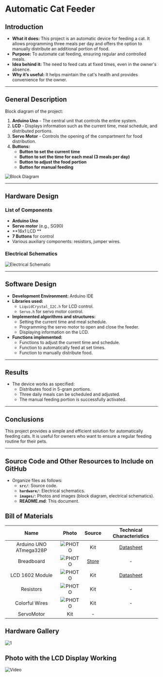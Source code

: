 # Automatic Cat Feeder

## Introduction

- **What it does:** This project is an automatic device for feeding a cat. It allows programming three meals per day and offers the option to manually distribute an additional portion of food.
- **Purpose:** To automate cat feeding, ensuring regular and controlled meals.
- **Idea behind it:** The need to feed cats at fixed times, even in the owner's absence.
- **Why it’s useful:** It helps maintain the cat's health and provides convenience for the owner.

---

## General Description
Block diagram of the project:  
1. **Arduino Uno** - The central unit that controls the entire system.  
2. **LCD** - Displays information such as the current time, meal schedule, and distributed portions.  
3. **Servo Motor** - Controls the opening of the compartment for food distribution.  
4. **Buttons:**
   - **Button to set the current time**
   - **Button to set the time for each meal (3 meals per day)**
   - **Button to adjust the food portion**
   - **Button for manual feeding**

![Block Diagram](https://github.com/KanekiLor/Automatic-Cat-Feeder/blob/main/Media/Untitled%20Diagram.jpg)

---

## Hardware Design
### List of Components
- **Arduino Uno**  
- **Servo motor** (e.g., SG90)  
- **16x1 LCD **  
- **7 Buttons** for control  
- Various auxiliary components: resistors, jumper wires.

### Electrical Schematics

![Electrical Schematic](https://github.com/KanekiLor/Automatic-Cat-Feeder/blob/main/Media/Screenshot%202024-12-19%20174007.png)

---

## Software Design

- **Development Environment:** Arduino IDE
- **Libraries used:**
  - `LiquidCrystal_I2C.h` for LCD control.
  - `Servo.h` for servo motor control.
- **Implemented algorithms and structures:**
  - Setting the current time and meal schedule.
  - Programming the servo motor to open and close the feeder.
  - Displaying information on the LCD.
- **Functions implemented:**
  - Functions to adjust the current time and schedule.
  - Function to automatically feed at set times.
  - Function to manually distribute food.

---

## Results
- The device works as specified:
  - Distributes food in 5-gram portions.
  - Three daily meals can be scheduled and adjusted.
  - The manual feeding portion is successfully activated.

---

## Conclusions
This project provides a simple and efficient solution for automatically feeding cats. It is useful for owners who want to ensure a regular feeding routine for their pets.

---

## Source Code and Other Resources to Include on GitHub
- Organize files as follows:
  - **`src/`**: Source code.
  - **`hardware/`**: Electrical schematics.
  - **`images/`**: Photos and images (block diagram, electrical schematics).
  - **README.md**: This document.

## Bill of Materials 
| Name | Photo | Source | Technical Characteristics |
|:------------:|:--------------:|:-------------:|:-------------:|
|Arduino UNO ATmega328P |![PHOTO](<images/BOM/WhatsApp Image 2024-12-16 at 11.22.14 PM.jpeg>)|Kit |[Datasheet](https://ww1.microchip.com/downloads/en/DeviceDoc/Atmel-7810-Automotive-Microcontrollers-ATmega328P_Datasheet.pdf)|
|Breadboard |![PHOTO](<images/BOM/WhatsApp Image 2024-12-16 at 11.22.15 PM (8).jpeg>)|[Store](https://www.emag.ro/breadboard-830-puncte-mb102-cl01/pd/DF0C5JBBM/?ref=history-shopping_404566740_38837_4)|-|
|LCD 1602 Module |![PHOTO](<images/BOM/WhatsApp Image 2024-12-16 at 11.22.15 PM (1).jpeg>)|Kit|[Datasheet](https://www.waveshare.com/datasheet/LCD_en_PDF/LCD1602.pdf)|
|Resistors |![PHOTO](<images/BOM/WhatsApp Image 2024-12-16 at 11.22.16 PM.jpeg>)|Kit|-|
|Colorful Wires |![PHOTO](<images/BOM/WhatsApp Image 2024-12-16 at 11.22.16 PM (1).jpeg>)|Kit|-|
|ServoMotor | Kit |-|

## Hardware Gallery 
![1](https://github.com/KanekiLor/Automatic-Cat-Feeder/blob/main/Media/566045a2-8a21-48d6-ab48-12e5e99a9def.jpg)


## Photo with the LCD Display Working
![Video](https://github.com/KanekiLor/Automatic-Cat-Feeder/blob/main/Media/d90df7ae-1eb6-48ab-91f0-542b9b5cb760.jpg)
